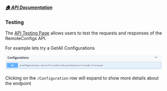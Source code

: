 ##### [🏠 API Documentation](./README.md)

### Testing

The [API Testing Page](http://api.remoteconfigs.com) allows users to test the requests and responses of the RemoteConfigs API. 

For example lets try a GetAll Configurations

![Get All Configurations](/Images/ApiSwaggerGetAllConfigs.png "Get All Configurations")

Clicking on the `/Configuration` row will expand to show more details about the endpoint